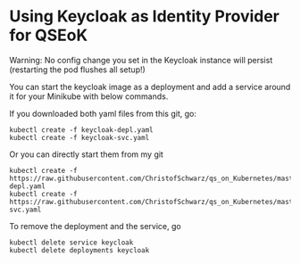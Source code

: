 # Using Keycloak as Identity Provider for QSEoK

Warning: No config change you set in the Keycloak instance will persist (restarting the pod flushes all setup!)

You can start the keycloak image as a deployment and add a service around it for your Minikube with below commands.

If you downloaded both yaml files from this git, go:
```
kubectl create -f keycloak-depl.yaml
kubectl create -f keycloak-svc.yaml
```
Or you can directly start them from my git
```
kubectl create -f https://raw.githubusercontent.com/ChristofSchwarz/qs_on_Kubernetes/master/keycloak/keycloak-depl.yaml
kubectl create -f https://raw.githubusercontent.com/ChristofSchwarz/qs_on_Kubernetes/master/keycloak/keycloak-svc.yaml
```
To remove the deployment and the service, go
```
kubectl delete service keycloak
kubectl delete deployments keycloak
```
